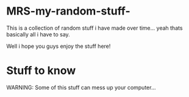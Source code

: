 # MRS-my-random-stuff-
This is a collection of random stuff i have made over time...
yeah thats basically all i have to say.

Well i hope you guys enjoy the stuff here!
# Stuff to know
WARNING:
Some of this stuff can mess up your computer...
